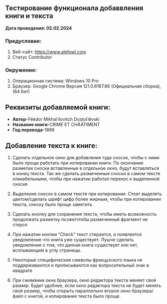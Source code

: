 ## Тестирование функционала добаввления книги и текста
**Дата проведения: 02.02.2024**

### Предусловие: 
1. Веб-сайт: https://www.alefowl.com
2. Статус Contributor

### Окружение:
1. Операционная система: Windows 10 Pro
2. Браузер: Google Chrome Версия 121.0.6167.86 (Официальная сборка), (64 бит)

## Реквизиты добавляемой книги:
- **Автор**-Féédor Mikhaïïlovitch Dostoïïévski
- **Название книги**-CRIME ET CHÂÂTIMENT
- **Год перевода**-1866

## Добавление текста к книге:

1. Сделать отдельное окно для добавления туда сносок, чтобы с ними было проще работать при копировании книги. По окончании разметки сноски вставленные в отдельное окно, будут вставляться в конец текста. Так же сделать размеченные сноски в самом тексте кликабельными, чтобы при нажатии работал перенос к выделенной сноске

2. Выделение сносок в самом тексте при копировании. Стоит выделять цветом/сделать шрифт цифр более жирным, чтобы при копировании текста, сноску было проще заметить 

3. Сделать кнопку для сохранения текста, чтобы иметь возможность продолжать разметку позже/чтобы размеченный фрагмент не стерся 

4. При нажатии кнопки "Check" текст стирается, и появляется уведомление что книга уже существует. Лушче сделать уведомление о том, что данная книга существует или нет, всплывающим в углу страницы.

5. Некоторые специфические символы французского языка не поддерживаются и прописываются как вопросительный знак в квадрате 

6. При сжимании окна браузера, окно редактора текста меняет свой размер. Будет удобнее, если окно редактора текста не будет менять свой размер, чтобы открыть параллельно второе окно браузера/файл с книгой, и копирование текста было проще.